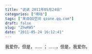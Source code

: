 ```yaml
---
title: "说说 2011年05月24日"
categories: ["嘀咕"]
tags: ["来自QQ空间 qzone.qq.com"]
draft: false
slug: "ZhwRW5"
date: "2011-05-24 16:12:41"
---
```


我爱你，但是，…… ； ……，但是，我爱你。
